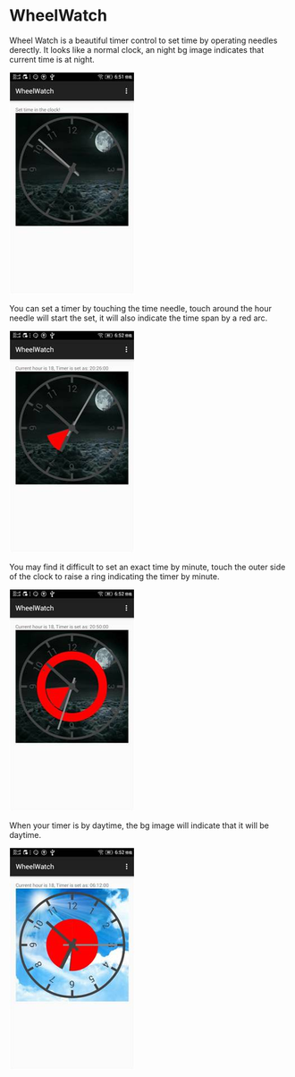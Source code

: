 # WheelWatch
Wheel Watch is a beautiful timer control to set time by operating needles derectly.
It looks like a normal clock, an night bg image indicates that current time is at night.

![image](https://github.com/qsuc2rms/wheelWatch/blob/master/clock.jpg)

You can set a timer by touching the time needle, touch around the hour needle will start the set, it will also indicate the time span by a red arc.

![image](https://github.com/qsuc2rms/wheelWatch/blob/master/sethour.jpg)

You may find it difficult to set an exact time by minute, touch the outer side of the clock to raise a ring indicating the timer by minute.

![image](https://github.com/qsuc2rms/wheelWatch/blob/master/setminute.jpg)

When your timer is by daytime, the bg image will indicate that it will be daytime.

![image](https://github.com/qsuc2rms/wheelWatch/blob/master/settoday.jpg)

